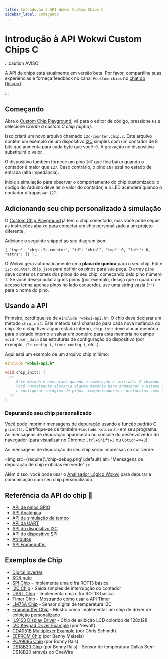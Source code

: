 ```yaml
---
title: Introdução à API Wokwi Custom Chips C
sidebar_label: Começando
---
```


# Introdução à API Wokwi Custom Chips C

:::caution AVISO

A API de chips está atualmente em versão beta. Por favor, compartilhe suas experiências e forneça feedback no canal `#custom-chips` no [chat do Discord](https://wokwi.com/discord).

:::

## Começando

Abra o [Custom Chip Playground](https://wokwi.com/projects/327144279206003284), vá para o editor de código, pressione `F1` e selecione _Create a custom C chip (alpha)_.

Isso criará um novo arquivo chamado `i2c-counter.chip.c`. Este arquivo contém um exemplo de um dispositivo [I2C](i2c) simples com um contador de 8 bits que aumenta para cada byte que você lê. A gravação no dispositivo substituirá o valor.

O dispositivo também fornece um pino `INT` que fica baixo quando o contador é maior que `127`. Caso contrário, o pino `INT` está no estado de entrada (alta impedância).

Inicie a simulação para observar o comportamento do chip customizado: o código do Arduino deve ler o valor do contador, e o LED acenderá quando o contador ultrapassar `127`.

## Adicionando seu chip personalizado à simulação

O [Custom Chip Playground](https://wokwi.com/projects/327144279206003284) já tem o chip conectado, mas você pode seguir as instruções abaixo para conectar um chip personalizado a um projeto diferente.

Adicione o seguinte snippet ao seu diagram.json:

`{ "type": "chip-i2c-counter", "id": "chip1", "top": 0, "left": 0, "attrs": {} },`

O Wokwi gera automaticamente uma **placa de quebra** para o seu chip. Edite `i2c-counter.chip.json` para definir os pinos para sua peça. O array `pins` deve conter os nomes dos pinos do seu chip, começando pelo pino número `1`. Se você deseja pular alguns pinos (por exemplo, deseja que o quadro de acesso tenha apenas pinos no lado esquerdo), use uma string vazia (`""`) para o nome do pino.

## Usando a API

Primeiro, certifique-se de `#include "wokwi-api.h"`.
O chip deve declarar um método `chip_init`. Este método será chamado para cada nova instância do chip. Se o chip tiver algum estado interno, `chip_init` deve alocar memória para o estado interno e salvar um ponteiro para esta memória no campo `void *user_data` das estruturas de configuração do dispositivo (por exemplo, `i2c_config_t`, `timer_config_t`, etc .).

Aqui está um exemplo de um arquivo chip mínimo:

```cpp
#include "wokwi-api.h"

void chip_init() {
  /*
     Este método é executado quando a simulação é iniciada. É chamado uma vez para cada instância do chip.
     Você normalmente alocaria alguma memória para armazenar o estado do chip, inicializar um monte de pinos com pin_init(),
     e configurar relógios de pinos, temporizadores e protocolos como UART, I2C e SPI.
  */
}
```

### Depurando seu chip personalizado

Você pode imprimir mensagens de depuração usando a função padrão C `printf()`. Certifique-se de também `#include <stdio.h>` em seu programa. As mensagens de depuração aparecerão no console do desenvolvedor do navegador (para visualizar no Chrome: `Ctrl`+`Shift`+`J` ou `Option`+`⌘`+`J`).

As mensagens de depuração do seu chip serão impressas na cor verde:

<img src={require('./chip-debug.png').default} alt="Mensagens de depuração de chip exibidas em verde" />

Além disso, você pode usar o [Analisador Lógico Wokwi](../guides/logic-analyzer) para depurar a comunicação com seu chip personalizado.

## Referência da API do chip 📖

- [API de pinos GPIO](gpio)
- [API Analógica](analog)
- [API de simulação de tempo](time)
- [API da UART](uart)
- [API do dispositivo I2C](i2c)
- [API do dispositivo SPI](spi)
- [Atributos](attributes)
- [API Framebuffer](framebuffer)

## Exemplos de Chip

- [Digital Inverter](https://wokwi.com/projects/327458636089524820)
- [XOR gate](https://wokwi.com/projects/329456176677782100)
- [SPI Chip](https://wokwi.com/projects/330669951756010068) - Implementa uma cifra ROT13 básica
- [I2C Chip](https://wokwi.com/projects/344061754973618771) - Saída simples de interrupção do contador
- [UART Chip](https://wokwi.com/projects/333638144389808723) - Implementa uma cifra ROT13 básica
- [Timer Chip](https://wokwi.com/projects/341265875285836370) - Mostrando como usar a API Timer
- [LM75A Chip](https://wokwi.com/projects/344037885763125843) - Sensor digital de temperatura I2C
- [Framebuffer Chip](https://wokwi.com/projects/330503863007183442) - Mostra como implementar um chip de driver de exibição personalizado
- [IL9163 Display Driver](https://wokwi.com/projects/333332561949360723) - Chip de exibição LCD colorido de 128x128
- [I2C Keypad Driver Example](https://wokwi.com/projects/344059749365449300) (por Yewolf)
- [CD4051B Multiplexer Example](https://wokwi.com/projects/343522915673702994) (por Chris Schmidt)
- [EEPROM Chip](https://wokwi.com/projects/329482717479567954) (por Benny Meisels)
- [PCA9685 Chip](https://wokwi.com/projects/348856116302578258) (por Bonny Rais)
- [DS18B20 Chip](https://wokwi.com/projects/349898396478210642) (por Bonny Rais) - Sensor de temperatura Dallas Semi DS18B20 através do OneWire
